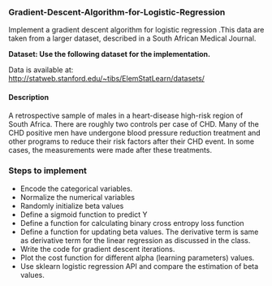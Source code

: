 ### Gradient-Descent-Algorithm-for-Logistic-Regression

Implement  a gradient descent algorithm for logistic regression .This data are taken from a larger dataset, described in a South African Medical Journal.

**Dataset: Use the following dataset for the implementation.**

Data is available at: http://statweb.stanford.edu/~tibs/ElemStatLearn/datasets/


#### Description
A retrospective sample of males in a heart-disease high-risk region of South Africa. There are roughly two controls per case of CHD. Many of the CHD positive men have undergone blood pressure reduction treatment and other programs to reduce their risk factors after their CHD event. In some cases, the measurements were made after these treatments.
 
### Steps to implement

*	Encode the categorical variables.
*	Normalize the numerical variables
*	Randomly initialize beta values
*	Define a sigmoid function to predict Y
* Define a function for calculating binary cross entropy loss function 
* Define a function for updating beta values. The derivative term is same as derivative term for the linear regression as discussed in the class.
* Write the code for gradient descent iterations.
* Plot the cost function for different alpha (learning parameters) values.
* Use sklearn logistic regression API and compare the estimation of beta values.

